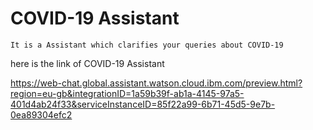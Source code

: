 # COVID-19 Assistant
    
    It is a Assistant which clarifies your queries about COVID-19
 
here is the link of COVID-19 Assistant

https://web-chat.global.assistant.watson.cloud.ibm.com/preview.html?region=eu-gb&integrationID=1a59b39f-ab1a-4145-97a5-401d4ab24f33&serviceInstanceID=85f22a99-6b71-45d5-9e7b-0ea89304efc2
